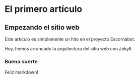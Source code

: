 El primero artículo
===================

## Empezando el sitio web

Este artículo es simplemente un hito en el proyecto Escornabot.

Hoy, hemos arrancado la arquitectura del sitio web con Jekyll.


### Buena suerte

Feliz markdown!

